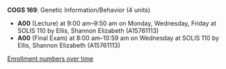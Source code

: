 **COGS 169**: Genetic Information/Behavior (4 units)

- **A00** (Lecture) at 9:00 am–9:50 am on Monday, Wednesday, Friday at SOLIS 110 by Ellis, Shannon Elizabeth (A15761113)
- **A00** (Final Exam) at 8:00 am–10:59 am on Wednesday at SOLIS 110 by Ellis, Shannon Elizabeth (A15761113)

[Enrollment numbers over time](./COGS169.tsv)
